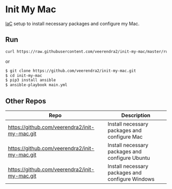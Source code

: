 # Init My Mac
[IaC](https://en.wikipedia.org/wiki/Infrastructure_as_code) setup to install necessary packages and configure my Mac.

## Run
```bash
curl https://raw.githubusercontent.com/veerendra2/init-my-mac/master/run.sh | bash
```
or
```bash
$ git clone https://github.com/veerendra2/init-my-mac.git
$ cd init-my-mac
$ pip3 install ansible
$ ansible-playbook main.yml
```

## Other Repos
| Repo | Description |
| ---- | ----------- |
| https://github.com/veerendra2/init-my-mac.git | Install necessary packages and configure Mac |
| https://github.com/veerendra2/init-my-mac.git | Install necessary packages and configure Ubuntu |
| https://github.com/veerendra2/init-my-mac.git | Install necessary packages and configure Windows |
